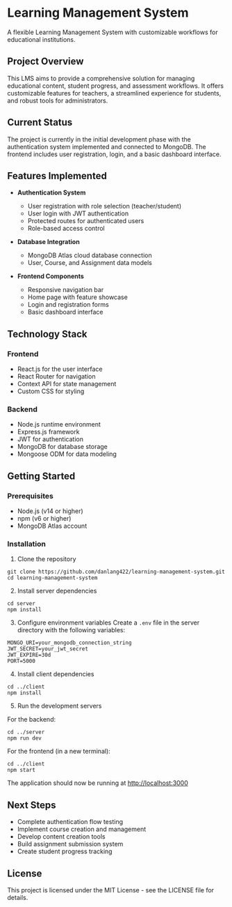 # Learning Management System

A flexible Learning Management System with customizable workflows for educational institutions.

## Project Overview

This LMS aims to provide a comprehensive solution for managing educational content, student progress, and assessment workflows. It offers customizable features for teachers, a streamlined experience for students, and robust tools for administrators.

## Current Status

The project is currently in the initial development phase with the authentication system implemented and connected to MongoDB. The frontend includes user registration, login, and a basic dashboard interface.

## Features Implemented

- **Authentication System**
  - User registration with role selection (teacher/student)
  - User login with JWT authentication
  - Protected routes for authenticated users
  - Role-based access control

- **Database Integration**
  - MongoDB Atlas cloud database connection
  - User, Course, and Assignment data models

- **Frontend Components**
  - Responsive navigation bar
  - Home page with feature showcase
  - Login and registration forms
  - Basic dashboard interface
  
## Technology Stack

### Frontend
- React.js for the user interface
- React Router for navigation
- Context API for state management
- Custom CSS for styling

### Backend
- Node.js runtime environment
- Express.js framework
- JWT for authentication
- MongoDB for database storage
- Mongoose ODM for data modeling

## Getting Started

### Prerequisites
- Node.js (v14 or higher)
- npm (v6 or higher)
- MongoDB Atlas account

### Installation

1. Clone the repository
```
git clone https://github.com/danlang422/learning-management-system.git
cd learning-management-system
```

2. Install server dependencies
```
cd server
npm install
```

3. Configure environment variables
Create a `.env` file in the server directory with the following variables:
```
MONGO_URI=your_mongodb_connection_string
JWT_SECRET=your_jwt_secret
JWT_EXPIRE=30d
PORT=5000
```

4. Install client dependencies
```
cd ../client
npm install
```

5. Run the development servers

For the backend:
```
cd ../server
npm run dev
```

For the frontend (in a new terminal):
```
cd ../client
npm start
```

The application should now be running at [http://localhost:3000](http://localhost:3000)

## Next Steps

- Complete authentication flow testing
- Implement course creation and management
- Develop content creation tools
- Build assignment submission system
- Create student progress tracking

## License

This project is licensed under the MIT License - see the LICENSE file for details.
